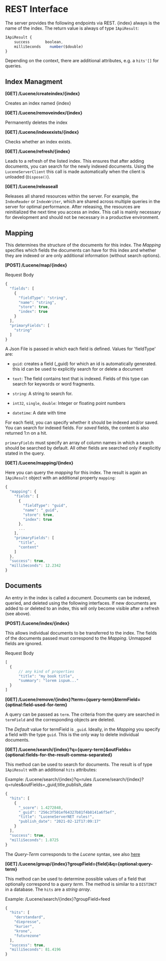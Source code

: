 # REST Interface

The server provides the following endpoints via REST. {index} always is the name of the index.
The return value is always of type `IApiResult`:

```javascript
IApiResult {
    success	      boolean,
    milliSeconds	number($double)
}
```

Depending on the context, there are additional attributes, e.g. a  `hits'[]` for queries.

## Index Managment

**[GET] /Lucene/createindex/{index}**

Creates an index named {index}

**[GET] /Lucene/removeindex/{index}**

Permanently deletes the index

**[GET] /Lucene/indexexists/{index}**

Checks whether an index exists.

**[GET] /Lucene/refresh/{index}**

Leads to a refresh of the listed index. This ensures that after adding documents, you can search for the newly indexed documents.
Using the `LuceneServerClient` this call is made automatically when the client is unloaded (`Dispose()`).

**[GET] /Lucene/releaseall**

Releases all shared resources within the server. For example, the `IndexReader` or `IndexWriter`, which are shared across multiple queries in the server for optimal performance.
After releasing, the resources are reinitialized the next time you access an index.
This call is mainly necessary for development and should not be necessary in a productive environment.

## Mapping

This determines the structure of the documents for this index. The *Mapping* specifies which fields the documents can have for this index and whether they are indexed or are only additional information (without search options).

**[POST] /Lucene/map/{index}**

Request Body

```javascript
{
  "fields": [
    {
      "fieldType": "string",
      "name": "string",
      "store": true,
      "index": true
    }
  ],
  "primaryFields": [
    "string"
  ]
}
```

A Json File is passed in which each field is defined. Values for 'fieldType' are:

* `guid`:   creates a field (_guid) for which an id is automatically generated. this id can be used to explicitly search for or delete a document

* `text`: The field contains text that is indexed. Fields of this type can search for keywords or word fragments.

* `string`: A string to search for.

* `int32`, `single`, `double`: Integer or floating point numbers

* `datetime`: A date with time

For each field, you can specify whether it should be indexed and/or saved.
You can search for indexed fields. For *saved* fields, the content is also returned 1:n on a hit.

`primaryFields` must specify an array of column names in which a search should be searched by default. All other fields are searched only if explicitly stated in the query.


**[GET] /Lucene/mapping/{index}**

Here you can query the *mapping* for this index. The result is again an `IApiResult` object with an additional property `mapping`:

```javascript
{
  "mapping": {
    "fields": [
      {
        "fieldType": "guid",
        "name": "_guid",
        "store": true,
        "index": true
      },
      ...
    ],
    "primaryFields": [
      "title",
      "content"
    ]
  },
  "success": true,
  "milliSeconds": 12.2342
}
```

## Documents

An entry in the index is called a document. Documents can be indexed, queried, and deleted using the following interfaces.
If new documents are added to or deleted to an index, this will only become visible after a refresh (see above).

**[POST] /Lucene/index/{index}**

This allows individual documents to be transferred to the index. The fields of the documents passed must correspond to the *Mapping*. Unmapped fields are ignored.

Request Body

```javascript
[
  {   
      // any kind of properties
      "title": "my book title",
      "summary": "lorem ispum..."
  }
]
```

**[GET] /Lucene/remove/{index}?term={query-term}&termField={optinal:field-used-for-term}**

A query can be passed as `term`. The criteria from the query are searched in `termField` and the corresponding objects are deleted.

The *Default* value for termField is `_guid`. Ideally, in the *Mapping* you specify a field with the type `guid`. This is the only way to delete individual documents.

**[GET] /Lucene/search/{index}?q={query-term}&outFields={optional:fields-for-the-result-comma-separated}**

This method can be used to search for documents. The result is of type `IApiResult` with an additional `hits` attributes:

Example: 
/Lucene/search/{index}?q=rules
/Lucene/search/{index}?q=rules&outFields=_guid,title,publish_date

```javascript
{
  "hits": [
    {
      "_score": 1.4272848,
      "_guid": "256c3f501ef64327b81f4b8141a6f5ef",
      "title": "LuceneServerNET rules!",
      "publish_date": "2021-02-12T17:09:17"
    }
  ],
  "success": true,
  "milliSeconds": 1.8725
}
```

The *Query-Term* corresponds to the *Lucene* syntax, see also [here](https://lucene.apache.org/core/2_9_4/queryparsersyntax.html) 

**[GET] /Lucene/group/{index}?groupField={field}&q={optional:query-term}**

This method can be used to determine possible values of a field that optionally correspond to a *query term*. The method is similar to a `DISTINCT` in a database.
The `hits` are a *string array*.

Example: /Lucene/search/{index}?groupField=feed

```javascript
{
  "hits": [
    "derstandard",
    "diepresse",
    "kurier",
    "krone",
    "futurezone"
  ],
  "success": true,
  "milliSeconds": 81.4196
}
```
